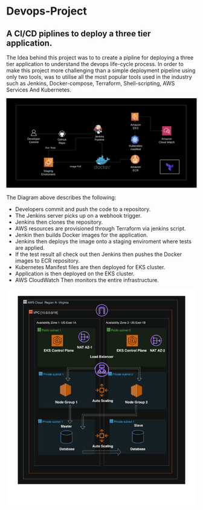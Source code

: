 # Devops-Project

## A CI/CD piplines to deploy a three tier application. 

The Idea behind this project was to to create a pipline for deploying a three tier application to understand the devops life-cycle process. In order to make this project more challenging than a simple deployment pipeline using only two tools, was to utilise all the most popular tools used in the industry such as Jenkins, Docker-compose, Terraform, Shell-scripting, AWS Services And Kubernetes.


  
  ![](Jenkins/Diagram-1.png)


The Diagram above describes the following:

* Developers commit and push the code to a repository.
* The Jenkins server picks up on a webhook trigger.
* Jenkins then clones the repository.
* AWS resources are provisioned through Terraform via jenkins script.
* Jenkin then builds Docker images for the application.
* Jenkins then deploys the image onto a staging enviroment where tests are applied.
* If the test result all check out then Jenkins then pushes the Docker images to ECR repository.
* Kubernetes Manifest files are then deployed for EKS cluster.
* Application is then deployed on the EKS cluster.
* AWS CloudWatch Then monitors the entire infrastructure. 


 ![](Jenkins/Architecture2.png)
